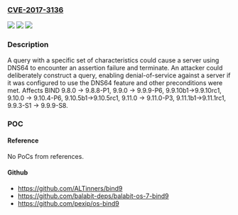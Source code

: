 ### [CVE-2017-3136](https://cve.mitre.org/cgi-bin/cvename.cgi?name=CVE-2017-3136)
![](https://img.shields.io/static/v1?label=Product&message=BIND%209&color=blue)
![](https://img.shields.io/static/v1?label=Version&message=n%2Fa&color=blue)
![](https://img.shields.io/static/v1?label=Vulnerability&message=Servers%20are%20at%20risk%20if%20they%20are%20configured%20to%20use%20DNS64%20and%20if%20the%20option%20%22break-dnssec%20yes%3B%22%20is%20in%20use.&color=brighgreen)

### Description

A query with a specific set of characteristics could cause a server using DNS64 to encounter an assertion failure and terminate. An attacker could deliberately construct a query, enabling denial-of-service against a server if it was configured to use the DNS64 feature and other preconditions were met. Affects BIND 9.8.0 -> 9.8.8-P1, 9.9.0 -> 9.9.9-P6, 9.9.10b1->9.9.10rc1, 9.10.0 -> 9.10.4-P6, 9.10.5b1->9.10.5rc1, 9.11.0 -> 9.11.0-P3, 9.11.1b1->9.11.1rc1, 9.9.3-S1 -> 9.9.9-S8.

### POC

#### Reference
No PoCs from references.

#### Github
- https://github.com/ALTinners/bind9
- https://github.com/balabit-deps/balabit-os-7-bind9
- https://github.com/pexip/os-bind9

